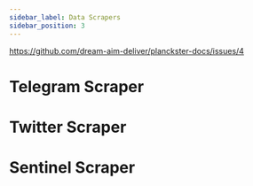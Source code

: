 ```yaml
---
sidebar_label: Data Scrapers
sidebar_position: 3
---
```


https://github.com/dream-aim-deliver/planckster-docs/issues/4

# Telegram Scraper

# Twitter Scraper

# Sentinel Scraper
